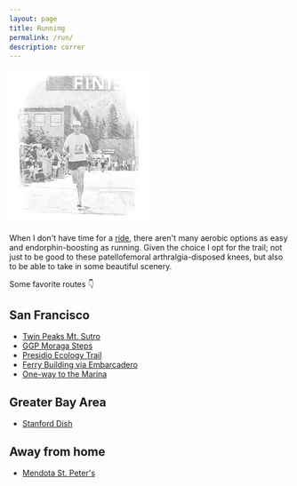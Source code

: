 ```yaml
---
layout: page
title: Running
permalink: /run/
description: correr
---
```

<img src="/assets/og/tahoe.half.bw.png" width="50%" height="50%">

When I don't have time for a [ride](/cycling/), there aren't many aerobic options as easy and endorphin-boosting as running. Given the choice I opt for the trail; not just to be good to these patellofemoral arthralgia-disposed knees, but also to be able to take in some beautiful scenery.

Some favorite routes 👇

## San Francisco
- [Twin Peaks Mt. Sutro](/twin-peaks-mt-sutro/)
- [GGP Moraga Steps](/ggp-moraga-steps/)
- [Presidio Ecology Trail](/presidio/)
- [Ferry Building via Embarcadero](/ferry-bldg/)
- [One-way to the Marina](/marina/)

## Greater Bay Area
- [Stanford Dish](/dish/)

## Away from home
- [Mendota St. Peter's](/mendota/)